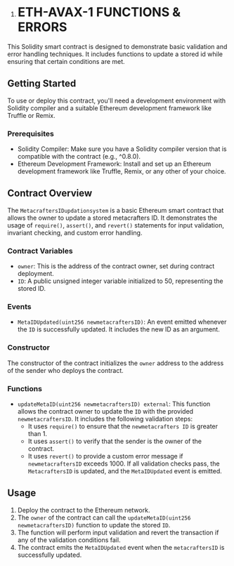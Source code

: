 1. # ETH-AVAX-1 FUNCTIONS & ERRORS

This Solidity smart contract is designed to demonstrate basic validation and error handling techniques. It includes functions to update a stored id while ensuring that certain conditions are met.


## Getting Started

To use or deploy this contract, you'll need a development environment with Solidity compiler and a suitable Ethereum development framework like Truffle or Remix.

### Prerequisites

- Solidity Compiler: Make sure you have a Solidity compiler version that is compatible with the contract (e.g., ^0.8.0).
- Ethereum Development Framework: Install and set up an Ethereum development framework like Truffle, Remix, or any other of your choice.

## Contract Overview

The `MetacraftersIDupdationsystem` is a basic Ethereum smart contract that allows the owner to update a stored metacrafters ID. It demonstrates the usage of `require()`, `assert()`, and `revert()` statements for input validation, invariant checking, and custom error handling.

### Contract Variables

- `owner`: This is the address of the contract owner, set during contract deployment.
- `ID`: A public unsigned integer variable initialized to 50, representing the stored ID.

### Events

- `MetaIDUpdated(uint256 newmetacraftersID)`: An event emitted whenever the `ID` is successfully updated. It includes the new ID as an argument.

### Constructor

The constructor of the contract initializes the `owner` address to the address of the sender who deploys the contract.

### Functions

- `updateMetaID(uint256 newmetacraftersID) external`: This function allows the contract owner to update the `ID` with the provided `newmetacraftersID`. It includes the following validation steps:
  - It uses `require()` to ensure that the `newmetacrafters ID` is greater than 1.
  - It uses `assert()` to verify that the sender is the owner of the contract.
  - It uses `revert()` to provide a custom error message if `newmetacraftersID` exceeds 1000.
  If all validation checks pass, the `MetacraftersID` is updated, and the `MetaIDUpdated` event is emitted.

## Usage

1. Deploy the contract to the Ethereum network.
2. The `owner` of the contract can call the `updateMetaID(uint256 newmetacraftersID)` function to update the stored `ID`.
3. The function will perform input validation and revert the transaction if any of the validation conditions fail.
4. The contract emits the `MetaIDUpdated` event when the `metacraftersID` is successfully updated.
